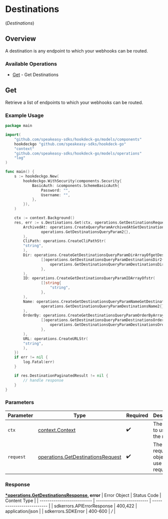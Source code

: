 # Destinations
(*Destinations*)

## Overview

A destination is any endpoint to which your webhooks can be routed.

### Available Operations

* [Get](#get) - Get Destinations

## Get

Retrieve a list of endpoints to which your webhooks can be routed.

### Example Usage

```go
package main

import(
	"github.com/speakeasy-sdks/hookdeck-go/models/components"
	hookdeckgo "github.com/speakeasy-sdks/hookdeck-go"
	"context"
	"github.com/speakeasy-sdks/hookdeck-go/models/operations"
	"log"
)

func main() {
    s := hookdeckgo.New(
        hookdeckgo.WithSecurity(components.Security{
            BasicAuth: &components.SchemeBasicAuth{
                Password: "",
                Username: "",
            },
        }),
    )

    ctx := context.Background()
    res, err := s.Destinations.Get(ctx, operations.GetDestinationsRequest{
        ArchivedAt: operations.CreateQueryParamArchivedAtGetDestinationsQueryParam2(
                operations.GetDestinationsQueryParam2{},
        ),
        CliPath: operations.CreateCliPathStr(
        "string",
        ),
        Dir: operations.CreateGetDestinationsQueryParamDirArrayOfgetDestinationsQueryParamDestinationsDir2(
                []operations.GetDestinationsQueryParamDestinationsDir2{
                    operations.GetDestinationsQueryParamDestinationsDir2Desc,
                },
        ),
        ID: operations.CreateGetDestinationsQueryParamIDArrayOfstr(
                []string{
                    "string",
                },
        ),
        Name: operations.CreateGetDestinationsQueryParamNameGetDestinationsQueryParamDestinationsName2(
                operations.GetDestinationsQueryParamDestinationsName2{},
        ),
        OrderBy: operations.CreateGetDestinationsQueryParamOrderByArrayOfgetDestinationsQueryParamDestinationsOrderBy2(
                []operations.GetDestinationsQueryParamDestinationsOrderBy2{
                    operations.GetDestinationsQueryParamDestinationsOrderBy2CreatedAt,
                },
        ),
        URL: operations.CreateURLStr(
        "string",
        ),
    })
    if err != nil {
        log.Fatal(err)
    }

    if res.DestinationPaginatedResult != nil {
        // handle response
    }
}
```

### Parameters

| Parameter                                                                              | Type                                                                                   | Required                                                                               | Description                                                                            |
| -------------------------------------------------------------------------------------- | -------------------------------------------------------------------------------------- | -------------------------------------------------------------------------------------- | -------------------------------------------------------------------------------------- |
| `ctx`                                                                                  | [context.Context](https://pkg.go.dev/context#Context)                                  | :heavy_check_mark:                                                                     | The context to use for the request.                                                    |
| `request`                                                                              | [operations.GetDestinationsRequest](../../models/operations/getdestinationsrequest.md) | :heavy_check_mark:                                                                     | The request object to use for the request.                                             |


### Response

**[*operations.GetDestinationsResponse](../../models/operations/getdestinationsresponse.md), error**
| Error Object               | Status Code                | Content Type               |
| -------------------------- | -------------------------- | -------------------------- |
| sdkerrors.APIErrorResponse | 400,422                    | application/json           |
| sdkerrors.SDKError         | 400-600                    | */*                        |
